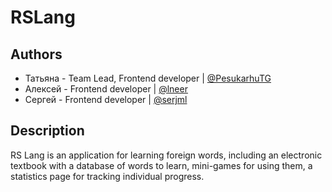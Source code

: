 # RSLang

## Authors

- Татьяна - Team Lead, Frontend developer | [@PesukarhuTG](https://github.com/PesukarhuTG)
- Алексей - Frontend developer | [@lneer](https://github.com/lneer)
- Сергей - Frontend developer | [@serjml](https://github.com/serjml)

## Description

RS Lang is an application for learning foreign words, including an electronic textbook with a database of words to
learn, mini-games for using them, a statistics page for tracking individual progress.
